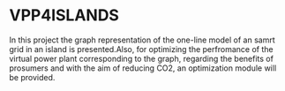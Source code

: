 # VPP4ISLANDS
In this project the graph representation of the one-line model of an samrt grid in an island is presented.Also, for optimizing the perfromance of the virtual power plant corresponding to 
the graph, regarding the benefits of prosumers and with the aim of reducing CO2, an optimization module will be provided. 
